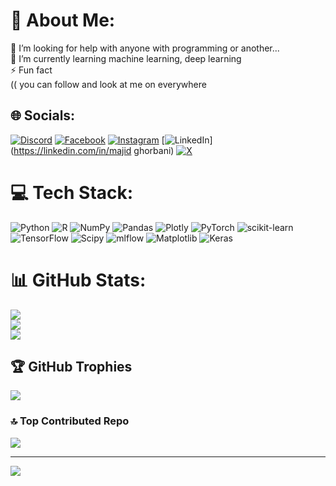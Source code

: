 # 💫 About Me:
🤝 I’m looking for help with anyone with programming or another...<br>🌱 I’m currently learning machine learning, deep learning<br>⚡ Fun fact<br>(( you can follow and look at me on everywhere  


## 🌐 Socials:
[![Discord](https://img.shields.io/badge/Discord-%237289DA.svg?logo=discord&logoColor=white)](https://discord.gg/majid.c57) [![Facebook](https://img.shields.io/badge/Facebook-%231877F2.svg?logo=Facebook&logoColor=white)](https://facebook.com/majid.c57) [![Instagram](https://img.shields.io/badge/Instagram-%23E4405F.svg?logo=Instagram&logoColor=white)](https://instagram.com/majid.c57) [![LinkedIn](https://img.shields.io/badge/LinkedIn-%230077B5.svg?logo=linkedin&logoColor=white)](https://linkedin.com/in/majid ghorbani) [![X](https://img.shields.io/badge/X-black.svg?logo=X&logoColor=white)](https://x.com/majid-c57) 

# 💻 Tech Stack:
![Python](https://img.shields.io/badge/python-3670A0?style=for-the-badge&logo=python&logoColor=ffdd54) ![R](https://img.shields.io/badge/r-%23276DC3.svg?style=for-the-badge&logo=r&logoColor=white) ![NumPy](https://img.shields.io/badge/numpy-%23013243.svg?style=for-the-badge&logo=numpy&logoColor=white) ![Pandas](https://img.shields.io/badge/pandas-%23150458.svg?style=for-the-badge&logo=pandas&logoColor=white) ![Plotly](https://img.shields.io/badge/Plotly-%233F4F75.svg?style=for-the-badge&logo=plotly&logoColor=white) ![PyTorch](https://img.shields.io/badge/PyTorch-%23EE4C2C.svg?style=for-the-badge&logo=PyTorch&logoColor=white) ![scikit-learn](https://img.shields.io/badge/scikit--learn-%23F7931E.svg?style=for-the-badge&logo=scikit-learn&logoColor=white) ![TensorFlow](https://img.shields.io/badge/TensorFlow-%23FF6F00.svg?style=for-the-badge&logo=TensorFlow&logoColor=white) ![Scipy](https://img.shields.io/badge/SciPy-%230C55A5.svg?style=for-the-badge&logo=scipy&logoColor=%white) ![mlflow](https://img.shields.io/badge/mlflow-%23d9ead3.svg?style=for-the-badge&logo=numpy&logoColor=blue) ![Matplotlib](https://img.shields.io/badge/Matplotlib-%23ffffff.svg?style=for-the-badge&logo=Matplotlib&logoColor=black) ![Keras](https://img.shields.io/badge/Keras-%23D00000.svg?style=for-the-badge&logo=Keras&logoColor=white)
# 📊 GitHub Stats:
![](https://github-readme-stats.vercel.app/api?username=majid-c57&theme=dark&hide_border=false&include_all_commits=true&count_private=true)<br/>
![](https://github-readme-streak-stats.herokuapp.com/?user=majid-c57&theme=dark&hide_border=false)<br/>
![](https://github-readme-stats.vercel.app/api/top-langs/?username=majid-c57&theme=dark&hide_border=false&include_all_commits=true&count_private=true&layout=compact)

## 🏆 GitHub Trophies
![](https://github-profile-trophy.vercel.app/?username=majid-c57&theme=merko&no-frame=true&no-bg=false&margin-w=4)

### 🔝 Top Contributed Repo
![](https://github-contributor-stats.vercel.app/api?username=majid-c57&limit=5&theme=dark&combine_all_yearly_contributions=true)

---
[![](https://visitcount.itsvg.in/api?id=majid-c57&icon=2&color=6)](https://visitcount.itsvg.in)

<!-- Proudly created with GPRM ( https://gprm.itsvg.in ) -->
